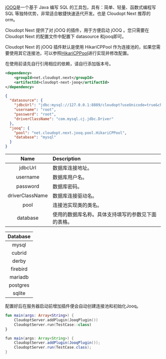 [jOOQ](http://www.jooq.org/)是一个基于 Java 编写 SQL 的工具包，具有：简单、轻量、函数式编程写 SQL 等独特优势，非常适合敏捷快速迭代开发。也是 Cloudopt Next 推荐的 orm。

Cloudopt Next 提供了对 jOOQ 的插件，用于方便启动 jOOQ 。您只需要在 Cloudopt Next 的配置文件中配置下 datasource 和jooq即可。

Cloudopt Next 的 jOOQ 插件默认是使用 HikariCPPool 作为连接池的，如果您需要使用其它连接池，可以参照[HikariCPPool](https://github.com/cloudoptlab/cloudopt-next/blob/master/cloudopt-next-jooq/src/main/java/net/cloudopt/next/jooq/pool/HikariCPPool.kt)进行实现并修改配置。

在使用前请先自行引用相应的依赖，请自行添加版本号。

````xml
<dependency>
    <groupId>net.cloudopt.next</groupId>
    <artifactId>cloudopt-next-jooq</artifactId>
</dependency>
````

````json
{
  "datasource": {
    "jdbcUrl": "jdbc:mysql://127.0.0.1:8889/cloudopt?useUnicode=true&character_set_server=utf8mb4&serverTimezone=UTC&useSSL=false&allowPublicKeyRetrieval=true",
    "username": "root",
    "password": "root",
    "driverClassName": "com.mysql.cj.jdbc.Driver"
  },
  "jooq": {
    "pool": "net.cloudopt.next.jooq.pool.HikariCPPool",
    "database": "mysql"
  }
}
````

| Name     | Description|
|:--------:|:-------|
| jdbcUrl| 数据库连接地址。      |
| username| 数据库用户名。      |
| password| 数据库密码。      |
| driverClassName| 数据库连接驱动名。      |
| pool| 连接池实现类的类名。      |
| database| 使用的数据库名称。具体支持填写的参数见下面的表格。    |

| Database     |
|:--------:|
| mysql|
| cubrid|
| derby|
| firebird|
| mariadb|
| postgres|
| sqlite|

配置好后在服务器启动前增加插件便会自动创建连接池和初始化Jooq。

````kotlin
fun main(args: Array<String>) {
    CloudoptServer.addPlugin(JooqPlugin())
    CloudoptServer.run(TestCase::class)
}
````

````java
fun main(args: Array<String>) {
    CloudoptServer.addPlugin(JooqPlugin());
    CloudoptServer.run(TestCase.class);
}
````